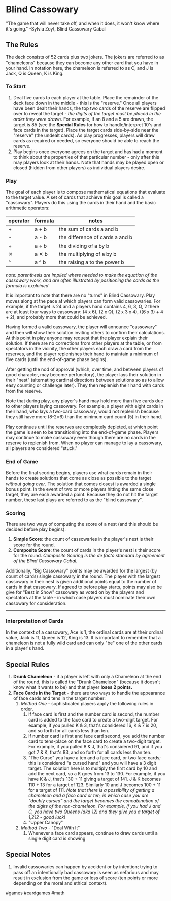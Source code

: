 # Blind Cassowary

"The game that will never take off, and when it does, it won't know where it's going." -Sylvia Zoyt, Blind Cassowary Cabal

## The Rules

The deck consists of 52 cards plus two jokers. The jokers are referred to as "chameleons" because they can become any other card that you have in your hand. In notation here, the chameleon is referred to as C, and J is Jack, Q is Queen, K is King.

### To Start
1. Deal five cards to each player at the table. Place the remainder of the deck face down in the middle - this is the "reserve." Once all players have been dealt their hands, the top two cards of the reserve are flipped over to reveal the target - *the digits of the target must be placed in the order they were drawn*. For example, if an 8 and a 5 are drawn, the target is 85 (see the **Special Rules** for how to handle/interpret 10's and face cards in the target). Place the target cards side-by-side near the "reserve" (the undealt cards). As play progresses, players will draw cards as required or needed, so everyone should be able to reach the reserve.
2. Play begins once everyone agrees on the target and has had a moment to think about the properties of that particular number - only after this may players look at their hands. Note that hands may be played open or closed (hidden from other players) as individual players desire.

### Play
The goal of each player is to compose mathematical equations that evaluate to the target value. A set of cards that achieve this goal is called a "cassowary". Players do this using the cards in their hand and the basic arithmetic operators:

| operator | formula | notes                           | 
| -------- | ------- | ------------------------------- |
| +        | a + b   | the sum of cards a and b        |
| -        | a - b   | the difference of cards a and b |
| ÷        | a ÷ b   | the dividing of a by b          |
| ✕        | a ✕ b   | the multiplying of a by b       |
| ^        | a ^ b   | the raising a to the power b    |

*note: parenthesis are implied where needed to make the equation of the cassowary work, and are often illustrated by positioning the cards as the formula is explained*

It is important to note that there are no "turns" in Blind Cassowary. Play moves along at the pace at which players can form valid cassowaries. For example, if the target is 24 and a players hand contains 4, 6, 3, Q, 2 there are at least four ways to cassowary: (4 x 6), (2 x Q), (2 x 3 x 4), ((6 x 3) + 4 + 2), and probably more that could be achieved.

Having formed a valid cassowary, the player will announce "cassowary" and then will show their solution inviting others to confirm their calculations. At this point in play anyone may request that the player explain their solution. If there are no corrections from other players at the table, or from spectators in the vicinity, the other players each draw a card from the reserves, and the player replenishes their hand to maintain a minimum of five cards (until the end-of-game phase begins).

After getting the nod of approval (which, over time, and between players of good character, may become perfunctory), the player lays their solution in their "nest" (alternating cardinal directions between solutions so as to allow easy counting or challenge later). They then replenish their hand with cards from the reserve.

Note that during play, any player's hand may hold more than five cards due to other players laying cassowary. For example, a player with eight cards in their hand, who lays a two-card cassowary, would not replenish because they still have more (8-2=6) than the minimum card count (5) in their hand.

Play continues until the reserves are completely depleted, at which point the game is seen to be transitioning into the end-of-game phase. Players may continue to make cassowary even though there are no cards in the reserve to replenish from. When no player can manage to lay a cassowary, all players are considered "stuck."

### End of Game
Before the final scoring begins, players use what cards remain in their hands to create solutions that come as close as possible to the target *without going over*. The solution that comes closest is awarded a single bonus point. In the event of two or more players hitting the same close target, they are each awarded a point. Because they do not hit the target number, these last plays are referred to as the "blind cassowary".

### Scoring
There are two ways of computing the score of a nest (and this should be decided before play begins):
1. **Simple Score**: the count of cassowaries in the player's nest is their score for the round.
2. **Composite Score**: the count of cards in the player's nest is their score for the round. *Composite Scoring is the de facto standard by agreement of the Blind Cassowary Cabal.*
   
Additionally, "Big Cassowary" points may be awarded for the largest (by count of cards) single cassowary in the round. The player with the largest cassowary in their nest is given additional points equal to the number of cards in that cassowary. If agreed to before play starts, points may also be give for "Best in Show" cassowary as voted on by the players and spectators at the table - in which case players must nominate their own cassowary for consideration.

---

### Interpretation of Cards
In the context of a cassowary, Ace is 1, the ordinal cards are at their ordinal value, Jack is 11, Queen is 12, King is 13. It is important to remember that a chameleon is not a fully wild card and can only "be" one of the other cards in a player's hand.

## Special Rules
1. **Drunk Chameleon** - if a player is left with only a Chameleon at the end of the round, this is called the "Drunk Chameleon" (because it doesn't know what it wants to be) and that player **loses 2 points.**
2. **Face Cards in the Target** - there are two ways to handle the appearance of face cards and tens in the target number:
	1. *Method One* - sophisticated players apply the following rules in order.
		1. If face card is first and the number card is second, the number card is added to the face card to create a two-digit target. For example, if you pulled K & 3, that's considered 16, K & 7 is 20, and so forth for all cards less than ten.
		2. If number card is first and face card second, you add the number card to tens-place on the face card to create a two-digit target. For example, if you pulled 8 & J, that's considered 91, and if you got 7 & K, that's 83, and so forth for all cards less than ten.
		3. "The Curse" you have a ten and a face card, or two face cards; this is considered "a cursed hand" and you will have a 3 digit target. The solution here is to multiply the first card by 10 and add the next card, so a K goes from 13 to 130. For example, if you have K & J, that's 130 + 11 giving a target of 141. J & K becomes 110 + 13 for a target of 123. Similarly 10 and J becomes 100 + 11 for a target of 111. *Note that there is a possibility of getting a chameleon and a face card or ten, in which case you are "doubly cursed" and the target becomes the concatenation of the digits of the non-chameleon. For example, if you had J and C, you have two Queens (aka 12) and they give you a target of 1,212 - good luck!*
		4. "Upper Canopy" 
	2. *Method Two* - "Deal With It"
		1. Whenever a face card appears, continue to draw cards until a single digit card is showing

## Special Notes
1. Invalid cassowaries can happen by accident or by intention; trying to pass off an intentionally bad cassowary is seen as nefarious and may result in exclusion from the game or loss of score (ten points or more depending on the moral and ethical context).

#games
#cardgames
#math 
